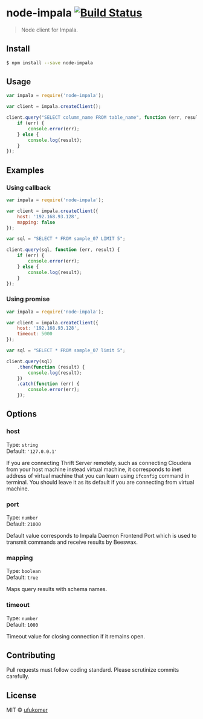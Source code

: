 # node-impala [![Build Status](https://travis-ci.org/ufukomer/node-impala.svg?branch=master)](https://travis-ci.org/ufukomer/node-impala)

> Node client for Impala.

## Install

```sh
$ npm install --save node-impala
```

## Usage

```js
var impala = require('node-impala');

var client = impala.createClient();

client.query("SELECT column_name FROM table_name", function (err, result) {
    if (err) {
        console.error(err);
    } else {
        console.log(result);
    }
});
```

## Examples

### Using callback

```js
var impala = require('node-impala');

var client = impala.createClient({
    host: '192.168.93.128',
    mapping: false
});

var sql = "SELECT * FROM sample_07 LIMIT 5";

client.query(sql, function (err, result) {
    if (err) {
        console.error(err);
    } else {
        console.log(result);
    }
});
```

### Using promise

```js
var impala = require('node-impala');

var client = impala.createClient({
    host: '192.168.93.128',
    timeout: 5000
});

var sql = "SELECT * FROM sample_07 limit 5";

client.query(sql)
    .then(function (result) {
        console.log(result);
    })
    .catch(function (err) {
        console.error(err);
    });
```

## Options

### host

Type: `string`<br>
Default: `'127.0.0.1'`

If you are connecting Thrift Server remotely, such as
connecting Cloudera from your host machine instead virtual
machine, it corresponds to inet address of virtual machine
that you can learn using `ifconfig` command in terminal.
You should leave it as its default if you are connecting from
virtual machine.

### port

Type: `number`<br>
Default: `21000`

Default value corresponds to Impala Daemon Frontend Port which
is used to transmit commands and receive results by Beeswax.

### mapping

Type: `boolean`<br>
Default: `true`

Maps query results with schema names.

### timeout

Type: `number`<br>
Default: `1000`

Timeout value for closing connection if it remains open.

## Contributing

Pull requests must follow coding standard. Please scrutinize
commits carefully.

## License

MIT © [ufukomer](http://ufukomer.com)
